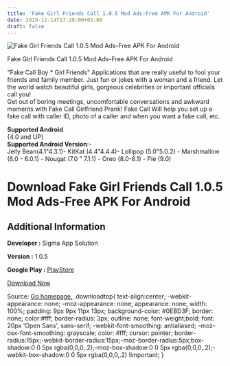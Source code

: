 ```yaml
---
title: 'Fake Girl Friends Call 1.0.5 Mod Ads-Free APK For Android'
date: 2019-12-14T17:28:00+01:00
draft: false
---
```


![Fake Girl Friends Call 1.0.5 Mod Ads-Free APK For Android](https://i1.wp.com/apkhome.net/wp-content/uploads/2019/12/Fake-Girl-Friends-Call-1.0.5-Mod-Ads-Free.png "Fake Girl Friends Call 1.0.5 Mod Ads-Free APK For Android")

  

Fake Girl Friends Call 1.0.5 Mod Ads-Free APK For Android

"Fake Call Boy \* Girl Friends" Applications that are really useful to fool your friends and family member. Just fun or jokes with a woman and a friend. Let the world watch beautiful girls, gorgeous celebrities or important officials call you!  
Get out of boring meetings, uncomfortable conversations and awkward moments with Fake Call Girlfriend Prank! Fake Call Will help you set up a fake call with caller ID, photo of a caller and when you want a fake call, etc.

**Supported Android**  
{4.0 and UP}  
**Supported Android Version**:-  
Jelly Bean(4.1"4.3.1)- KitKat (4.4"4.4.4)- Lollipop (5.0"5.0.2) - Marshmallow (6.0 - 6.0.1) - Nougat (7.0 " 7.1.1) - Oreo (8.0-8.1) - Pie (9.0)

Download Fake Girl Friends Call 1.0.5 Mod Ads-Free APK For Android
==================================================================

Additional Information
----------------------

**Developer :** Sigma App Solution

**Version :** 1.0.5

**Google Play :** [PlayStore](https://play.google.com/store/apps/details?id=com.sigmaappsolution.fakefriendscallsms)

  

[Download Now](https://store4app.co/post/fake-girl-friends-call-1-0-5-mod-ads-free-apk-for-android_1576335019)

  
Source: [Go homepage.](https://store4app.co/post/fake-girl-friends-call-1-0-5-mod-ads-free-apk-for-android_1576335019) .downloadtop{ text-align:center; -webkit-appearance: none; -moz-appearance: none; appearance: none; width: 100%; padding: 9px 9px 11px 13px; background-color: #0EBD3F; border: none; color:#fff; border-radius: 3px; outline: none; font-weight;bold; font: 20px 'Open Sans', sans-serif; -webkit-font-smoothing: antialiased; -moz-osx-font-smoothing: grayscale; color: #fff; cursor: pointer; border-radius:15px;-webkit-border-radius:15px;-moz-border-radius:5px;box-shadow:0 0 5px rgba(0,0,0,.2);-moz-box-shadow:0 0 5px rgba(0,0,0,.2);-webkit-box-shadow:0 0 5px rgba(0,0,0,.2) !important; }